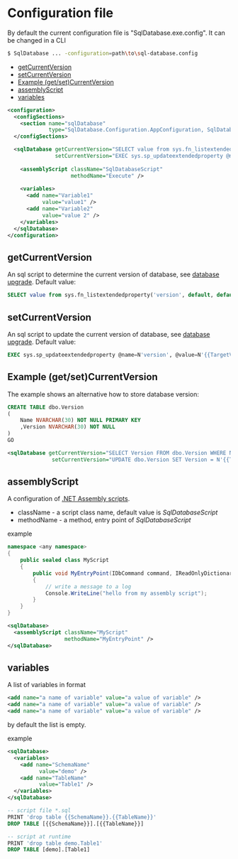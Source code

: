Configuration file
==================

By default the current configuration file is "SqlDatabase.exe.config". It can be changed in a CLI
```bash
$ SqlDatabase ... -configuration=path\to\sql-database.config
```


<!-- toc -->
- [getCurrentVersion](#getCurrentVersion)
- [setCurrentVersion](#setCurrentVersion)
- [Example (get/set)CurrentVersion](#Example-(get/set)CurrentVersion)
- [assemblyScript](#assemblyScript)
- [variables](#variables)

<!-- tocstop -->


```xml
<configuration>
  <configSections>
    <section name="sqlDatabase"
             type="SqlDatabase.Configuration.AppConfiguration, SqlDatabase"/>
  </configSections>

  <sqlDatabase getCurrentVersion="SELECT value from sys.fn_listextendedproperty('version', default, default, default, default, default, default)"
               setCurrentVersion="EXEC sys.sp_updateextendedproperty @name=N'version', @value=N'{{TargetVersion}}'">
               
    <assemblyScript className="SqlDatabaseScript"
                    methodName="Execute" />
                    
    <variables>
      <add name="Variable1"
           value="value1" />
      <add name="Variable2"
           value="value 2" />
    </variables>
  </sqlDatabase>
</configuration>
```

## getCurrentVersion
An sql script to determine the current version of database, see [database upgrade](https://github.com/max-ieremenko/SqlDatabase/tree/master/Examples/MigrationStepsFolder).
Default value:
```sql
SELECT value from sys.fn_listextendedproperty('version', default, default, default, default, default, default)
```

## setCurrentVersion
An sql script to update the current version of database, see [database upgrade](https://github.com/max-ieremenko/SqlDatabase/tree/master/Examples/MigrationStepsFolder).
Default value:
```sql
EXEC sys.sp_updateextendedproperty @name=N'version', @value=N'{{TargetVersion}}'
```

## Example (get/set)CurrentVersion
The example shows an alternative how to store database version:
```sql
CREATE TABLE dbo.Version
(
    Name NVARCHAR(30) NOT NULL PRIMARY KEY
    ,Version NVARCHAR(30) NOT NULL
)
GO
```

```xml
<sqlDatabase getCurrentVersion="SELECT Version FROM dbo.Version WHERE Name = 'database'"
              setCurrentVersion="UPDATE dbo.Version SET Version = N'{{TargetVersion}}'' WHERE Name = 'database'" />
```

## assemblyScript
A configuration of [.NET Assembly scripts](https://github.com/max-ieremenko/SqlDatabase/tree/master/Examples/CSharpMirationStep).

* className - a script class name, default value is *SqlDatabaseScript*
* methodName - a method, entry point of *SqlDatabaseScript*

example
```C#
namespace <any namespace>
{
    public sealed class MyScript
    {
        public void MyEntryPoint(IDbCommand command, IReadOnlyDictionary<string, string> variables)
        {
            // write a message to a log
            Console.WriteLine("hello from my assembly script");
        }
    }
}
```
```xml
<sqlDatabase>
  <assemblyScript className="MyScript"
                  methodName="MyEntryPoint" />
</sqlDatabase>
```

## variables
A list of variables in format
```xml
<add name="a name of variable" value="a value of variable" />
<add name="a name of variable" value="a value of variable" />
<add name="a name of variable" value="a value of variable" />
```
by default the list is empty.

example
```xml
<sqlDatabase>
  <variables>
    <add name="SchemaName"
          value="demo" />
    <add name="TableName"
          value="Table1" />
  </variables>
</sqlDatabase>
```
```sql
-- script file *.sql
PRINT 'drop table {{SchemaName}}.{{TableName}}'
DROP TABLE [{{SchemaName}}].[{{TableName}}]

-- script at runtime
PRINT 'drop table demo.Table1'
DROP TABLE [demo].[Table1]
```

